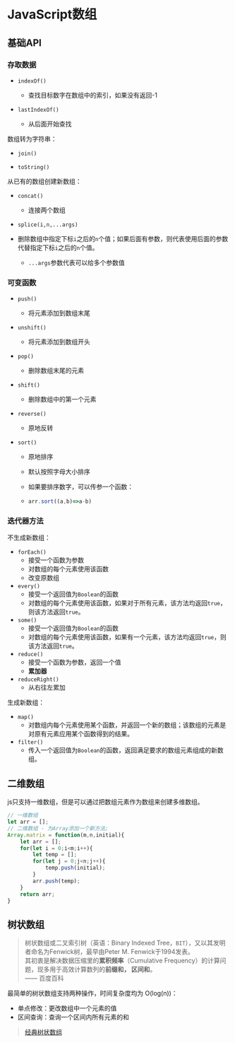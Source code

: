 # JavaScript数组

## 基础API

### 存取数据

- `indexOf()`
  
  - 查找目标数字在数组中的索引，如果没有返回-1

- `lastIndexOf()`
  - 从后面开始查找

数组转为字符串：

- `join()`

- `toString()`

从已有的数组创建新数组：

- `concat()`
  
  - 连接两个数组
    

- `splice(i,n,...args)`
- 删除数组中指定下标`i`之后的`n`个值；如果后面有参数，则代表使用后面的参数代替指定下标`i`之后的`n`个值。


  - `...args`参数代表可以给多个参数值

### 可变函数

- `push()`

  - 将元素添加到数组末尾

- `unshift()`

  - 将元素添加到数组开头

- `pop()`

  - 删除数组末尾的元素

- `shift()`

  - 删除数组中的第一个元素

- `reverse()`

  - 原地反转

- `sort()`

  - 原地排序

  - 默认按照字母大小排序

  - 如果要排序数字，可以传参一个函数：

  - ```javascript
    arr.sort((a,b)=>a-b)
    ```

### 迭代器方法

不生成新数组：

- `forEach()`
  - 接受一个函数为参数
  - 对数组的每个元素使用该函数
  - 改变原数组
- `every()`
  - 接受一个返回值为`Boolean`的函数
  - 对数组的每个元素使用该函数，如果对于所有元素，该方法均返回`true`，则该方法返回`true`。
- `some()`
  - 接受一个返回值为`Boolean`的函数
  - 对数组的每个元素使用该函数，如果有一个元素，该方法均返回`true`，则该方法返回`true`。
- `reduce()`
  - 接受一个函数为参数，返回一个值
  - **累加器**
- `reduceRight()`
  - 从右往左累加

生成新数组：

- `map()`
  - 对数组内每个元素使用某个函数，并返回一个新的数组；该数组的元素是对原有元素应用某个函数得到的结果。
- `filter()`
  - 传入一个返回值为`Boolean`的函数，返回满足要求的数组元素组成的新数组。

## 二维数组

js只支持一维数组，但是可以通过把数组元素作为数组来创建多维数组。

```js
// 一维数组
let arr = [];
// 二维数组 - 为Array添加一个新方法;
Array.matrix = function(m,n,initial){
    let arr = [];
    for(let i = 0;i<m;i++){
        let temp = [];
        for(let j = 0;j<n;j++){
            temp.push(initial);
        }
        arr.push(temp);
    }
    return arr;
}
```

## 树状数组

> 树状数组或二叉索引树（英语：Binary Indexed Tree，`BIT`），又以其发明者命名为Fenwick树，最早由Peter M. Fenwick于1994发表。  
> 其初衷是解决数据压缩里的**累积频率**（Cumulative Frequency）的计算问题，现多用于高效计算数列的**前缀和， 区间和**。  
> —— 百度百科

最简单的树状数组支持两种操作，时间复杂度均为 O(log(n))：

- 单点修改：更改数组中一个元素的值
- 区间查询：查询一个区间内所有元素的和

> [经典树状数组](https://leetcode-cn.com/problems/range-sum-query-mutable/)



